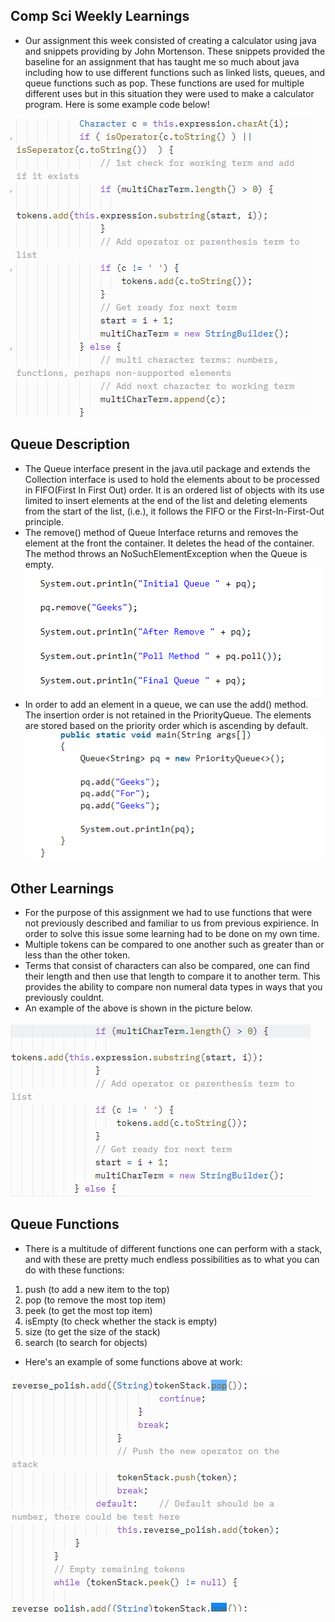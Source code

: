## Comp Sci Weekly Learnings ##
* Our assignment this week consisted of creating a calculator using java and snippets providing by John Mortenson. These snippets provided the baseline for an assignment that has taught me so much about java including how to use different functions such as linked lists, queues, and queue functions such as pop. These functions are used for multiple different uses but in this situation they were used to make a calculator program. Here is some example code below!

![baka](https://github.com/lucap2527/lucasus/blob/gh-pages/Screenshot%202022-03-30%20095235.png)
## Queue Description ##
* The Queue interface present in the java.util package and extends the Collection interface is used to hold the elements about to be processed in FIFO(First In First Out) order. It is an ordered list of objects with its use limited to insert elements at the end of the list and deleting elements from the start of the list, (i.e.), it follows the FIFO or the First-In-First-Out principle.
* The remove() method of Queue Interface returns and removes the element at the front the container. It deletes the head of the container. The method throws an NoSuchElementException when the Queue is empty.
![amogus](https://github.com/lucap2527/lucasus/blob/gh-pages/Screenshot%202022-03-20%20203734.png)
* In order to add an element in a queue, we can use the add() method. The insertion order is not retained in the PriorityQueue. The elements are stored based on the priority order which is ascending by default. 
![amogus](https://github.com/lucap2527/lucasus/blob/gh-pages/Screenshot%202022-03-20%20203709.png)
## Other Learnings ##
* For the purpose of this assignment we had to use functions that were not previously described and familiar to us from previous expirience. In order to solve this issue some learning had to be done on my own time.
* Multiple tokens can be compared to one another such as greater than or less than the other token.
* Terms that consist of characters can also be compared, one can find their length and then use that length to compare it to another term. This provides the ability to compare non numeral data types in ways that you previously couldnt.
* An example of the above is shown in the picture below.

![duck](https://github.com/lucap2527/lucasus/blob/gh-pages/Screenshot%202022-03-30%20100219.png)
## Queue Functions ##
* There is a multitude of different functions one can perform with a stack, and with these are pretty much endless possibilities as to what you can do with these functions:
1. push (to add a new item to the top)
2. pop (to remove the most top item)
3. peek (to get the most top item)
4. isEmpty (to check whether the stack is empty)
5. size (to get the size of the stack)
6. search (to search for objects)
* Here's an example of some functions above at work:

![deer](https://github.com/lucap2527/lucasus/blob/gh-pages/Screenshot%202022-03-30%20100351.png)

